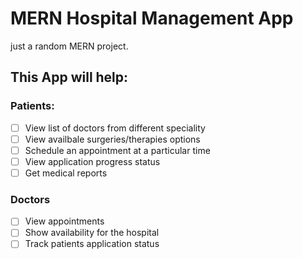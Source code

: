 # MERN Hospital Management App

just a random MERN project.
## This App will help: 
### Patients:
- [ ] View list of doctors from different speciality
- [ ] View availbale surgeries/therapies options
- [ ] Schedule an appointment at a particular time
- [ ] View application progress status
- [ ] Get medical reports
### Doctors
- [ ] View  appointments
- [ ] Show availability for the hospital
- [ ] Track patients application status 
